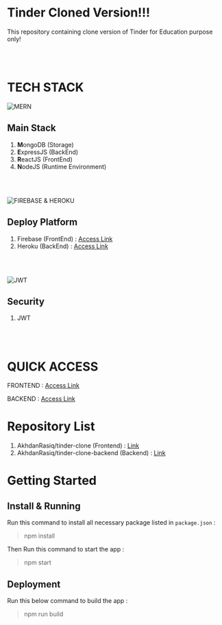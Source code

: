 # Tinder Cloned Version!!!

This repository containing clone version of Tinder for Education purpose only!

<br />
<br />

# TECH STACK

![MERN](https://www.askgalore.com/wp-content/uploads/2021/11/mern_hero.png)

## Main Stack

1. **M**ongoDB (Storage)
2. **E**xpressJS (BackEnd)
3. **R**eactJS (FrontEnd)
4. **N**odeJS (Runtime Environment)

<br />
<br />

![FIREBASE & HEROKU](https://miro.medium.com/max/864/1*PZPxNnfckMrE3HOSJojOWQ.png)

## Deploy Platform

1. Firebase (FrontEnd)  : [Access Link](https://tinder-clone-e5556.web.app/)
2. Heroku   (BackEnd)   : [Access Link](https://tinder-backend-clone-24.herokuapp.com/)

<br />
<br />

![JWT](https://abevoelker.com/assets/simple-transactional-email-links-using-json-web-tokens-jwt/jwt-wide-a712569b06ab520f7e87e85273120bb997461754a924ebb030c6902942fecd34.jpg)

## Security

1. JWT

<br />
<br />

# QUICK ACCESS

FRONTEND : [Access Link](https://tinder-clone-e5556.web.app/)

BACKEND  : [Access Link](https://tinder-backend-clone-24.herokuapp.com/)

# Repository List

1. AkhdanRasiq/tinder-clone (Frontend) : [Link](https://github.com/AkhdanRasiq/tinder-clone)
2. AkhdanRasiq/tinder-clone-backend (Backend) : [Link](https://github.com/AkhdanRasiq/tinder-clone-backend)

# Getting Started

## Install & Running

Run this command to install all necessary  package listed in `package.json` :

> npm install

Then Run this command to start the app :

> npm start

## Deployment

Run this below command to build the app :

> npm run build
